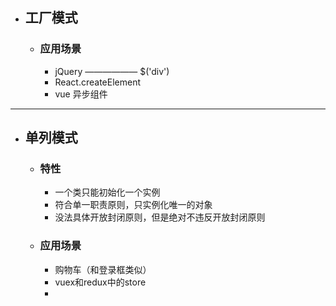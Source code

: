 - ## 工厂模式
    - ### 应用场景
        - jQuery —————— $('div')
        - React.createElement
        - vue 异步组件
---
- ## 单列模式
    - ### 特性
        - 一个类只能初始化一个实例
        - 符合单一职责原则，只实例化唯一的对象
        - 没法具体开放封闭原则，但是绝对不违反开放封闭原则
    - ### 应用场景
        - 购物车（和登录框类似）
        - vuex和redux中的store 
        - 